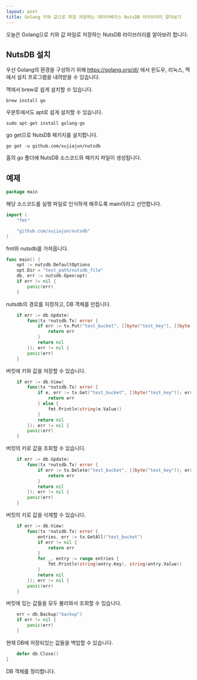 ```yaml
---
layout: post
title: Golang 키와 값으로 파일 저장하는 데이터베이스 NutsDB 라이브러리 알아보기
---
```


오늘은 Golang으로 키와 값 파일로 저장하는 NutsDB 라이브러리를 알아보려 합니다.

## NutsDB 설치

우선 Golang의 환경을 구성하기 위해 https://golang.org/dl/ 에서 윈도우, 리눅스, 맥에서 설치 프로그램을 내려받을 수 있습니다.

맥에서 brew로 쉽게 설치할 수 있습니다.

```
brew install go
```

우분투에서도 apt로 쉽게 설치할 수 있습니다.

```
sudo apt-get install golang-go
```

go get으로 NutsDB 패키지를 설치합니다.

```
go get -u github.com/xujiajun/nutsdb
```

홈의 go 폴더에 NutsDB 소스코드와 패키지 파일이 생성됩니다.

## 예제

```go
package main
```

해당 소스코드를 실행 파일로 인식하게 해주도록 main이라고 선언합니다.

```go
import (
	"fmt"

	"github.com/xujiajun/nutsdb"
)
```

fmt와 nutsdb를 가져옵니다.

```go
func main() {
	opt := nutsdb.DefaultOptions
	opt.Dir = "test_path/nutsdb_file"
	db, err := nutsdb.Open(opt)
	if err != nil {
		panic(err)
	}
```

nutsdb의 경로를 지정하고, DB 객체를 만듭니다.

```go
	if err := db.Update(
		func(tx *nutsdb.Tx) error {
			if err := tx.Put("test_bucket", []byte("test_key"), []byte("test_val"), 0); err != nil {
				return err
			}
			return nil
		}); err != nil {
		panic(err)
	}
```

버킷에 키와 값을 저장할 수 있습니다.

```go
	if err := db.View(
		func(tx *nutsdb.Tx) error {
			if e, err := tx.Get("test_bucket", []byte("test_key")); err != nil {
				return err
			} else {
				fmt.Println(string(e.Value))
			}
			return nil
		}); err != nil {
		panic(err)
	}
```

버킷의 키로 값을 조회할 수 있습니다.

```go
	if err := db.Update(
		func(tx *nutsdb.Tx) error {
			if err := tx.Delete("test_bucket", []byte("test_key")); err != nil {
				return err
			}
			return nil
		}); err != nil {
		panic(err)
	}
```

버킷의 키로 값을 삭제할 수 있습니다.

```go
	if err := db.View(
		func(tx *nutsdb.Tx) error {
			entries, err := tx.GetAll("test_bucket")
			if err != nil {
				return err
			}
			for _, entry := range entries {
				fmt.Println(string(entry.Key), string(entry.Value))
			}
			return nil
		}); err != nil {
		panic(err)
	}
```

버킷에 있는 값들을 모두 불러와서 조회할 수 있습니다.

```go
	err = db.Backup("backup")
	if err != nil {
		panic(err)
	}
```

현재 DB에 저장되있는 값들을 백업할 수 있습니다.

```go
	defer db.Close()
}
```

DB 객체를 정리합니다.